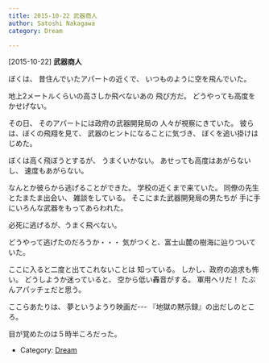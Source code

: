 ```yaml
---
title: 2015-10-22 武器商人
author: Satoshi Nakagawa
category: Dream

---
```


[2015-10-22] **武器商人** 

 ぼくは、
昔住んでいたアパートの近くで、
いつものように空を飛んでいた。

地上2メートルくらいの高さしか飛べないあの
飛び方だ。
どうやっても高度をかせげない。

 その日、
そのアパートには政府の武器開発局の
人々が視察にきていた。
彼らは、ぼくの飛翔を見て、
武器のヒントになることに気づき、
ぼくを追い掛けはじめた。

 ぼくは高く飛ぼうとするが、
うまくいかない。
あせっても高度はあがらないし、
速度もあがらない。

 なんとか彼らから逃げることができた。
学校の近くまで来ていた。
同僚の先生とたまたま出会い、
雑談をしている。
そこにまた武器開発局の男たちが
手に手にいろんな武器をもってあらわれた。

 必死に逃げるが、うまく飛べない。

 どうやって逃げたのだろうか・・・
気がつくと、富士山麓の樹海に辿りついていた。

 ここに入ると二度と出てこれないことは
知っている。
しかし、政府の追求も怖い。
どうしようか迷っていると、
空から低い轟音がする。
軍用ヘリだ！
たぶんアパッチェだと思う。

 ここらあたりは、
夢というようり映画だ---
『地獄の黙示録』の出だしのところ。

 目が覚めたのは５時半ころだった。

- Category: [Dream](https://merapano.github.io/categories.html#Dream)

